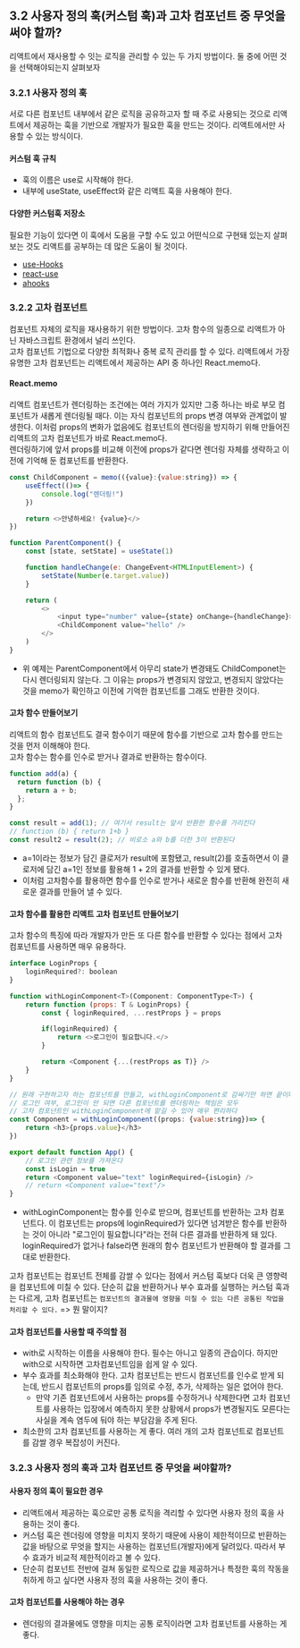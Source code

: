 ## 3.2 사용자 정의 훅(커스텀 훅)과 고차 컴포넌트 중 무엇을 써야 할까?

리액트에서 재사용할 수 잇는 로직을 관리할 수 있는 두 가지 방법이다. 둘 중에 어떤 것을 선택해야되는지 살펴보자

### 3.2.1 사용자 정의 훅

서로 다른 컴포넌트 내부에서 같은 로직을 공유하고자 할 때 주로 사용되는 것으로 리액트에서 제공하는 훅을 기반으로 개발자가 필요한 훅을 만드는 것이다. 리액트에서만 사용할 수 있는 방식이다.

#### 커스텀 훅 규칙

- 훅의 이름은 use로 시작해야 한다.
- 내부에 useState, useEffect와 같은 리액트 훅을 사용해야 한다.

#### 다양한 커스텀훅 저장소

필요한 기능이 있다면 이 훅에서 도움을 구할 수도 있고 어떤식으로 구현돼 있는지 살펴보는 것도 리액트를 공부하는 데 많은 도움이 될 것이다.

- [use-Hooks](https://github.com/uidotdev/usehooks)
- [react-use](https://github.com/streamich/react-use)
- [ahooks](https://github.com/alibaba/hooks)

### 3.2.2 고차 컴포넌트

컴포넌트 자체의 로직을 재사용하기 위한 방법이다. 고차 함수의 일종으로 리액트가 아닌 자바스크립트 환경에서 널리 쓰인다.  
고차 컴포넌트 기법으로 다양한 최적화나 중복 로직 관리를 할 수 있다. 리액트에서 가장 유명한 고차 컴포넌트는 리액트에서 제공하는 API 중 하나인 React.memo다.

#### React.memo

리액트 컴포넌트가 렌더링하는 조건에는 여러 가지가 있지만 그중 하나는 바로 부모 컴포넌트가 새롭게 렌더링될 때다. 이는 자식 컴포넌트의 props 변경 여부와 관계없이 발생한다. 이처럼 props의 변화가 없음에도 컴포넌트의 렌더링을 방지하기 위해 만들어진 리액트의 고차 컴포넌트가 바로 React.memo다.  
렌더링하기에 앞서 props를 비교해 이전에 props가 같다면 렌더링 자체를 생략하고 이전에 기억해 둔 컴포넌트를 반환한다.

```js
const ChildComponent = memo(({value}:{value:string}) => {
    useEffect(()=> {
        console.log("렌더링!")
    })

    return <>안녕하세요! {value}</>
})

function ParentComponent() {
    const [state, setState] = useState(1)

    function handleChange(e: ChangeEvent<HTMLInputElement>) {
        setState(Number(e.target.value))
    }

    return (
        <>
            <input type="number" value={state} onChange={handleChange}>
            <ChildComponent value="hello" />
        </>
    )
}
```

- 위 예제는 ParentComponent에서 아무리 state가 변경돼도 ChildComponet는 다시 렌더링되지 않는다. 그 이유는 props가 변경되지 않았고, 변경되지 않았다는 것을 memo가 확인하고 이전에 기억한 컴포넌트를 그래도 반환한 것이다.

#### 고차 함수 만들어보기

리액트의 함수 컴포넌트도 결국 함수이기 때문에 함수를 기반으로 고차 함수를 만드는 것을 먼저 이해해야 한다.  
고차 함수는 함수를 인수로 받거나 결과로 반환하는 함수이다.

```js
function add(a) {
  return function (b) {
    return a + b;
  };
}

const result = add(1); // 여기서 result는 앞서 반환한 함수를 가리킨다
// function (b) { return 1+b }
const result2 = result(2); // 비로소 a와 b를 더한 3이 반환된다
```

- a=1이라는 정보가 담긴 클로저가 result에 포함됐고, result(2)를 호출하면서 이 클로저에 담긴 a=1인 정보를 활용해 1 + 2의 결과를 반환할 수 있게 됐다.
- 이처럼 고차함수를 활용하면 함수를 인수로 받거나 새로운 함수를 반환해 완전히 새로운 결과를 만들어 낼 수 있다.

#### 고차 함수를 활용한 리액트 고차 컴포넌트 만들어보기

고차 함수의 특징에 따라 개발자가 만든 또 다른 함수를 반환할 수 있다는 점에서 고차 컴포넌트를 사용하면 매우 유용하다.

```js
interface LoginProps {
    loginRequired?: boolean
}

function withLoginComponent<T>(Component: ComponentType<T>) {
    return function (props: T & LoginProps) {
        const { loginRequired, ...restProps } = props

        if(loginRequired) {
            return <>로그인이 필요합니다.</>
        }

        return <Component {...(restProps as T)} />
    }
}

// 원래 구현하고자 하는 컴포넌트를 만들고, withLoginComponent로 감싸기만 하면 끝이다.
// 로그인 여부, 로그인이 안 되면 다른 컴포넌트를 렌더링하는 책임은 모두
// 고차 컴포넌트인 withLoginComponent에 맡길 수 있어 매우 편리하다
const Component = withLoginComponent((props: {value:string})=> {
    return <h3>{props.value}</h3>
})

export default function App() {
    // 로그인 관련 정보를 가져온다
    const isLogin = true
    return <Component value="text" loginRequired={isLogin} />
    // return <Component value="text"/>
}
```

- withLoginComponent는 함수를 인수로 받으며, 컴포넌트를 반환하는 고차 컴포넌트다. 이 컴포넌트는 props에 loginRequired가 있다면 넘겨받은 함수를 반환하는 것이 아니라 "로그인이 필요합니다"라는 전혀 다른 결과를 반환하게 돼 있다. loginRequired가 없거나 false라면 원래의 함수 컴포넌트가 반환해야 할 결과를 그대로 반환한다.

고차 컴포넌트는 컴포넌트 전체를 감쌀 수 있다는 점에서 커스텀 훅보다 더욱 큰 영향력을 컴포넌트에 미칠 수 있다. 단순히 값을 반환하거나 부수 효과를 실행하는 커스텀 훅과는 다르게, 고차 컴포넌트는 `컴포넌트의 결과물에 영향을 미칠 수 있는 다른 공통된 작업을 처리할 수 있다.` => 뭔 말이지?

#### 고차 컴포넌트를 사용할 때 주의할 점

- with로 시작하는 이름을 사용해야 한다. 필수는 아니고 일종의 관습이다. 하지만 with으로 시작하면 고차컴포넌트임을 쉽게 알 수 있다.
- 부수 효과를 최소화해야 한다. 고차 컴포넌트는 반드시 컴포넌트를 인수로 받게 되는데, 반드시 컴포넌트의 props를 임의로 수정, 추가, 삭제하는 일은 없어야 한다.
  - 만약 기존 컴포넌트에서 사용하는 props를 수정하거나 삭제한다면 고차 컴포넌트를 사용하는 입장에서 예측하지 못한 상황에서 props가 변경될지도 모른다는 사실을 계속 염두에 둬야 하는 부담감을 주게 된다.
- 최소한의 고차 컴포넌트를 사용하는 게 좋다. 여러 개의 고차 컴포넌트로 컴포넌트를 감쌀 경우 복잡성이 커진다.

### 3.2.3 사용자 정의 훅과 고차 컴포넌트 중 무엇을 써야할까?

#### 사용자 정의 훅이 필요한 경우

- 리액트에서 제공하는 훅으로만 공통 로직을 격리할 수 있다면 사용자 정의 훅을 사용하는 것이 좋다.
- 커스텀 훅은 렌더링에 영향을 미치지 못하기 때문에 사용이 제한적이므로 반환하는 값을 바탕으로 무엇을 할지는 사용하는 컴포넌트(개발자)에게 달려있다. 따라서 부수 효과가 비교적 제한적이라고 볼 수 있다.
- 단순히 컴포넌트 전반에 걸쳐 동일한 로직으로 값을 제공하거나 특정한 훅의 작동을 취하게 하고 싶다면 사용자 정의 훅을 사용하는 것이 좋다.

#### 고차 컴포넌트를 사용해야 하는 경우

- 렌더링의 결과물에도 영향을 미치는 공통 로직이라면 고차 컴포넌트를 사용하는 게 좋다.
